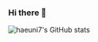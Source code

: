 ### Hi there 👋

![haeuni7's GitHub stats](https://github-readme-stats.vercel.app/api?username=haeuni7&show_icons=true&theme=merko) 
